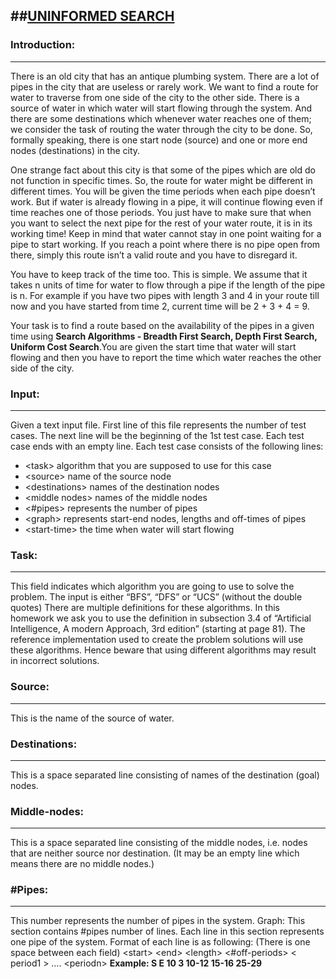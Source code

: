 ##<u>UNINFORMED SEARCH</u>
--------------------------


### Introduction:
-----------------

There is an old city that has an antique plumbing system. There are a lot of pipes in the city that are useless or rarely work. We want to find a route for water to traverse from one side of the city to the other side. There is a source of water in which water will start flowing through the system. And there are some destinations which whenever water reaches one of them; we consider the task of routing the water through the city to be done. So, formally speaking, there is one start node (source) and one or more end nodes (destinations) in the city.

One strange fact about this city is that some of the pipes which are old do not function in specific times. So, the route for water might be different in different times. You will be given the time periods when each pipe doesn’t work. But if water is already flowing in a pipe, it will continue flowing even if time reaches one of those periods. You just have to make sure that when you want to select the next pipe for the rest of your water route, it is in its working time! Keep in mind that water cannot stay in one point waiting for a pipe to start working. If you reach a point where there is no pipe open from there, simply this route isn’t a valid route and you have to disregard it.

You have to keep track of the time too. This is simple. We assume that it takes n units of time for water to flow through a pipe if the length of the pipe is n. For example if you have two pipes with length 3 and 4 in your route till now and you have started from time 2, current time will be 2 + 3 + 4 = 9.

Your task is to find a route based on the availability of the pipes in a given time using <b>Search Algorithms - Breadth First Search, Depth First Search, Uniform Cost Search</b>.You are given the start time that water will start flowing and then you have to report the time which water reaches the other side of the city.

### Input:
----------

Given a text input file. First line of this file represents the number of test cases. The next line will be the beginning of the 1st test case. Each test case ends with an empty line. Each test case consists of the following lines:

* \<task\> algorithm that you are supposed to use for this case
* \<source\> name of the source node
* \<destinations\> names of the destination nodes
* \<middle nodes\> names of the middle nodes
* \<#pipes\> represents the number of pipes
* \<graph\> represents start-end nodes, lengths and off-times of pipes
* \<start-time\> the time when water will start flowing

### Task:
---------

This field indicates which algorithm you are going to use to solve the problem. The input is either “BFS”, “DFS” or “UCS” (without the double quotes)
There are multiple definitions for these algorithms. In this homework we ask you to use the definition in subsection 3.4 of “Artificial Intelligence, A modern Approach, 3rd edition” (starting at page 81). The reference implementation used to create the problem solutions will use these algorithms. Hence beware that using different algorithms may result in incorrect solutions.

### Source:
-----------

This is the name of the source of water.

### Destinations:
-----------------

This is a space separated line consisting of names of the destination (goal) nodes.

### Middle-nodes:
-----------------

This is a space separated line consisting of the middle nodes, i.e. nodes that are neither source nor destination. (It may be an empty line which means there are no middle nodes.)

### #Pipes:
-----------

This number represents the number of pipes in the system.
Graph:
This section contains #pipes number of lines. Each line in this section represents one pipe of the system. Format of each line is as following: (There is one space between each field)
\<start\> \<end\> \<length\> \<#off-periods\> \< period1 \> …. \<periodn\>
<b>Example: S E 10 3 10-12 15-16 25-29</b>
